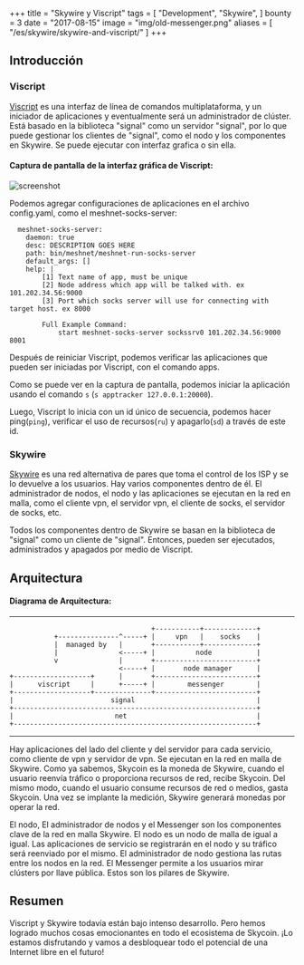 +++
title = "Skywire y Viscript"
tags = [
    "Development",
    "Skywire",
]
bounty = 3
date = "2017-08-15"
image = "img/old-messenger.png"
aliases = [
	"/es/skywire/skywire-and-viscript/"
]
+++
## Introducción

### Viscript

[Viscript](https://github.com/skycoin/viscript) es una interfaz de
línea de comandos multiplataforma, y un iniciador de aplicaciones
y eventualmente será un administrador de clúster. Está basado en la biblioteca
"signal" como un servidor "signal", por lo que puede gestionar
los clientes de "signal", como el nodo y los componentes en Skywire.
Se puede ejecutar con interfaz grafica o sin ella.

#### Captura de pantalla de la interfaz gráfica de Viscript:

![screenshot](/img/viscript.jpg)

Podemos agregar configuraciones de aplicaciones en el archivo config.yaml, como el meshnet-socks-server:

```
  meshnet-socks-server:
    daemon: true
    desc: DESCRIPTION GOES HERE
    path: bin/meshnet/meshnet-run-socks-server
    default_args: []
    help: |
        [1] Text name of app, must be unique
        [2] Node address which app will be talked with. ex 101.202.34.56:9000
        [3] Port which socks server will use for connecting with target host. ex 8000

        Full Example Command:
            start meshnet-socks-server sockssrv0 101.202.34.56:9000 8001
```

Después de reiniciar Viscript, podemos verificar las aplicaciones que pueden ser iniciadas por Viscript, con el comando apps.

Como se puede ver en la captura de pantalla, podemos iniciar la aplicación usando el comando `s` (`s apptracker 127.0.0.1:20000`).

Luego, Viscript lo inicia con un id único de secuencia,
podemos hacer ping(`ping`), verificar el uso de recursos(`ru`)
y apagarlo(`sd`) a través de este id.

### Skywire

[Skywire](https://github.com/skycoin/skywire) es una red
alternativa de pares que toma el control de los ISP y se
lo devuelve a los usuarios. Hay varios componentes dentro
de él. El administrador de nodos, el nodo y las aplicaciones
se ejecutan en la red en malla, como el cliente vpn, el
servidor vpn, el cliente de socks, el servidor de socks, etc.

Todos los componentes dentro de Skywire se basan en la
biblioteca de "signal" como un cliente de "signal". Entonces,
pueden ser ejecutados, administrados y apagados por medio de Viscript.

## Arquitectura

#### Diagrama de Arquitectura:

------

```
                                   +-----------+-------------+
           +---------------^-----+ |     vpn   |    socks    |
           |  managed by   |       +-----------+-------------+
           |               <-----+ |          node           |
           v               |       +-------------------------+
                           <-----+ |       node manager      |
+-------------------+      |       +-------------------------+
|      viscript     |      +-----+ |        messenger        |
+-------------------+--------------+-------------------------+
|                        signal                              |
+------------------------------------------------------------+
|                         net                                |
+------------------------------------------------------------+
```

------

Hay aplicaciones del lado del cliente y del servidor para cada servicio, como cliente de vpn y servidor de vpn. Se ejecutan en la red en malla de Skywire. Como ya sabemos, Skycoin es la moneda de Skywire, cuando el usuario reenvía tráfico o proporciona recursos de red, recibe Skycoin. Del mismo modo, cuando el usuario consume recursos de red o medios, gasta Skycoin. Una vez se implante la medición, Skywire generará monedas por operar la red.

El nodo, El administrador de nodos y el Messenger son los componentes clave de la red en malla Skywire. El nodo es un nodo de malla de igual a igual. Las aplicaciones de servicio se registrarán en el nodo y su tráfico será reenviado por el mismo. El administrador de nodo gestiona las rutas entre los nodos en la red. El Messenger permite a los usuarios mirar clústers por llave pública. Estos son los pilares de Skywire.

## Resumen

Viscript y Skywire todavía están bajo intenso desarrollo. Pero hemos logrado muchos cosas emocionantes en todo el ecosistema de Skycoin. ¡Lo estamos disfrutando y vamos a desbloquear todo el potencial de una Internet libre en el futuro!
